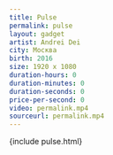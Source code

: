 ```yaml
---
title: Pulse
permalink: pulse
layout: gadget
artist: Andrei Dei
city: Москва
birth: 2016
size: 1920 x 1080
duration-hours: 0
duration-minutes: 0
duration-seconds: 0
price-per-second: 0
video: permalink.mp4
sourceurl: permalink.mp4
---
```


{include pulse.html}
